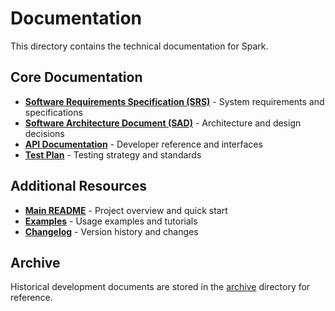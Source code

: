 # Documentation

This directory contains the technical documentation for Spark.

## Core Documentation

- **[Software Requirements Specification (SRS)](SRS.md)** - System requirements and specifications
- **[Software Architecture Document (SAD)](SAD.md)** - Architecture and design decisions
- **[API Documentation](API.md)** - Developer reference and interfaces
- **[Test Plan](TESTING.md)** - Testing strategy and standards

## Additional Resources

- **[Main README](../README.md)** - Project overview and quick start
- **[Examples](../examples/)** - Usage examples and tutorials  
- **[Changelog](../CHANGELOG.md)** - Version history and changes

## Archive

Historical development documents are stored in the [archive](archive/) directory for reference.
